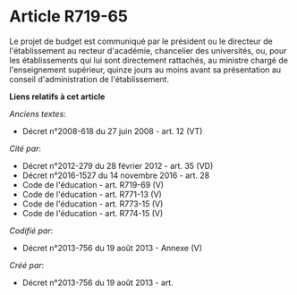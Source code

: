 # Article R719-65

Le projet de budget est communiqué par le président ou le directeur de l'établissement au recteur d'académie, chancelier des
universités, ou, pour les établissements qui lui sont directement rattachés, au ministre chargé de l'enseignement supérieur,
quinze jours au moins avant sa présentation au conseil d'administration de l'établissement.

**Liens relatifs à cet article**

_Anciens textes_:

  - Décret n°2008-618 du 27 juin 2008 - art. 12 (VT)

_Cité par_:

  - Décret n°2012-279 du 28 février 2012 - art. 35 (VD)
  - Décret n°2016-1527 du 14 novembre 2016 - art. 28
  - Code de l'éducation - art. R719-69 (V)
  - Code de l'éducation - art. R771-13 (V)
  - Code de l'éducation - art. R773-15 (V)
  - Code de l'éducation - art. R774-15 (V)

_Codifié par_:

  - Décret n°2013-756 du 19 août 2013 -  Annexe (V)

_Créé par_:

  - Décret n°2013-756 du 19 août 2013 - art.
